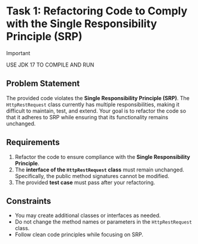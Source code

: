 # Task 1: Refactoring Code to Comply with the Single Responsibility Principle (SRP)

> [!IMPORTANT]
> USE JDK 17 TO COMPILE AND RUN

## Problem Statement
The provided code violates the **Single Responsibility Principle (SRP)**. The `HttpRestRequest` class currently has multiple responsibilities, making it difficult to maintain, test, and extend. Your goal is to refactor the code so that it adheres to SRP while ensuring that its functionality remains unchanged.

## Requirements
1. Refactor the code to ensure compliance with the **Single Responsibility Principle**.
2. The **interface of the `HttpRestRequest` class** must remain unchanged. Specifically, the public method signatures cannot be modified.
3. The provided **test case** must pass after your refactoring.

## Constraints
- You may create additional classes or interfaces as needed.
- Do not change the method names or parameters in the `HttpRestRequest` class.
- Follow clean code principles while focusing on SRP.
